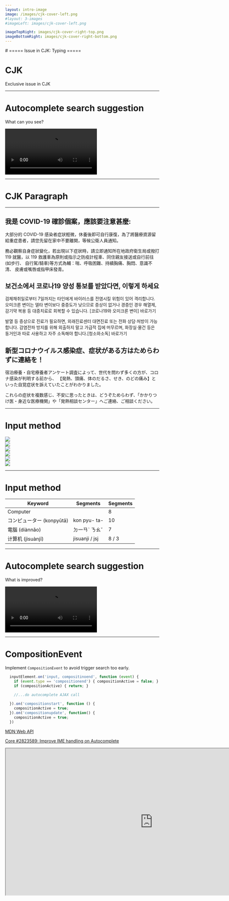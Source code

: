 ```yaml
---
layout: intro-image
image: /images/cjk-cover-left.png
#layout: 3-images
#imageLeft: images/cjk-cover-left.png

imageTopRight: images/cjk-cover-right-top.png
imageBottomRight: images/cjk-cover-right-bottom.png
---
```


<div class="hidden">
# ===== Issue in CJK: Typing =====
</div>

<div class="absolute top-10">
  <span class="font-700">

  </span>
</div>

<div class="absolute bottom-10">
  <h1>CJK</h1>
  <p>Exclusive issue in CJK</p>
</div>

<!--
background image: Photo by Edho Pratama on Unsplash
https://unsplash.com/photos/T6fDN60bMWY
-->

<!-- 
Let's focus on CJK world closer.

It is easy to type latin alphabets on keyboard, how does words being typed in CJK?

Next slide >>>>>

-->
---

# Autocomplete search suggestion

What can you see?

<video controls>
  <source src="/images/SyI343.mp4" type="video/mp4" />
</video>

<!--  
This is a short clip shows how we can type the autocompleted search keywords in Japanese

- Input Chinese or Japanese Kanji consists of one to four phonetic elements
- Same pronouciation could have more than one words

The main issue here is the autocompletd triggers the search too early before the word has been chosen or the typing is finished.

Next slide >>>>>
-->

---

# CJK Paragraph

<hr />

<div class="grid grid-cols-3 gap-4 items-start text-sm mt-4">
<div>

## 我是 COVID-19 確診個案，應該要注意甚麼:

大部分的 COVID-19 感染者症狀輕微，休養後即可自行康復，為了將醫療資源留
給重症患者，請您先留在家中不要離開，等候公衛人員通知。

務必觀察自身症狀變化，若出現以下症狀時，請立即通知所在地政府衛生局或撥打
119 就醫，以 119 救護車為原則或指示之防疫計程車、同住親友接送或自行前往
(如步行、 自行駕/騎車)等方式為輔：喘、呼吸困難、持續胸痛、胸悶、意識不清、
皮膚或嘴唇或指甲床發青。
</div>
<div>

## 보건소에서 코로나19 양성 통보를 받았다면, 이렇게 하세요

검체채취일로부터 7일까지는 타인에게 바이러스를 전염시킬 위험이 있어 격리합니다.
오미크론 변이는 델타 변이보다 중증도가 낮으므로 증상이 없거나 경증인 경우 해열제, 감기약 복용 등 대증치료로 회복할 수 있습니다. [코로나19와 오미크론 변이] 바로가기

발열 등 증상으로 진료가 필요하면, 외래진료센터 대면진료 또는 전화 상담·처방이 가능합니다.
감염전파 방지를 위해 외출하지 말고 가급적 집에 머무르며, 화장실‧물건 등은 동거인과 따로 사용하고 자주 소독해야 합니다.[청소와소독] 바로가기

</div>
<div>

## 新型コロナウイルス感染症、症状がある方はためらわずに連絡を！

宿泊療養・自宅療養者アンケート調査によって、世代を問わず多くの方が、コロナ感染が判明する前から、
【発熱、頭痛、体のだるさ、せき、のどの痛み】といった自覚症状を訴えていたことがわかりました。

これらの症状を複数感じ、不安に思ったときは、どうぞためらわず、「かかりつけ医・身近な医療機関」や「発熱相談センター」へご連絡、ご相談ください。
</div>
</div>

<!--
These are pagragraphs in CJK about 
What to do if you receive a positive COVID-19 notification from a public health center

You can see the paragraph rarely has spaces in the sentence.
(We use kuromoji when we index the data in Elastice search to get the text indexed and split into words correctly.)

Next slide >>>>>
-->
---

# Input method

<div class="grid grid-cols-4 gap-2 items-end">
    <div>
        <img src="/images/2022-09-09-14-35-49.png" />
    </div>
    <div>
        <img src="/images/2022-09-09-14-36-35.png" />
    </div>
    <div>
        <img src="/images/2022-09-09-14-44-38.png" />
    </div>
    <div>
        <img src="/images/2022-09-09-14-46-18.png" />
    </div>
    <div>
        <img src="/images/2022-09-09-14-39-25.png" />
    </div>
    <div class="col-span-2">
        <img src="/images/2022-09-09-14-41-00.png" />
    </div>

</div>

<!--
How do we type, what's our keyboards look like?

From left to right, we see two Traditional Chinese keyboard with 倉頡 and then 注音
And there are two Korean keyboard layout and two Japanese layout on in mobile with a 3by3 grid or a comapct keyboard layout which has the 50 essential sound characters.

Next slide >>>>>
-->

---

# Input method

| Keyword      | Segments      | Segments |
| ------------ | ------------- | -------- |
| Computer | | 8 |
| コンピューター (konpyūtā)| kon pyu- ta- | 10 |
| 電腦 (diànnǎo) | ㄉ一ㄢˋ ㄋㄠˇ | 7 |
| 计算机 (jìsuànjī)| jisuanji / jsj | 8 / 3 |

<!--
When type the word for computer, the key strokes are also different.

It is also different term in Traditional Chinese use in Taiwan or Simplified Chinese in China.

When entering CJK text, we would like to wait until the word
is entered. This can be done using a set of special Javascript events.

Next slide >>>>>

-->

---

# Autocomplete search suggestion

What is <span class="bg-green-300 p-1">improved</span>?

<video controls>
  <source src="/images/vjS5Xr.mp4" type="video/mp4" />
</video>
<!-- Configuration 
composition events https://github.com/oist/oist-www/issues94#issuecomment-1009660884
-->

<!--

The english typing works normally, and the Japanese word for Corona, only query once the word is decided.

Next slide >>>>>
-->

---

# CompositionEvent 

Implement `CompositionEvent` to avoid trigger search too early.

<div class="grid grid-row-2 grid-col-2 gap-2">
<div>

```javascript {all|7-11|2-3|2-5}
  inputElement.on('input, compositinoend', function (event) {
    if (event.type == 'compositionend') { compositionActive = false; }
    if (compositionActive) { return; }

    //...do autocomplete AJAX call
    
  }).on('compositionstart', function () {
    compositionActive = true;
  }).on('compositionupdate', function() {
    compositionActive = true;
  })
```
</div>
<div>

[MDN Web API](https://developer.mozilla.org/en-US/docs/Web/API/CompositionEvent)

[Core #2823589: Improve IME handling on Autocomplete](https://www.drupal.org/project/drupal/issues/2823589)
</div>
<iframe class="col-span-2 bg-blue-600/30 p-4 w-full" src="https://yari-demos.prod.mdn.mozit.cloud/en-US/docs/Web/API/Element/compositionstart_event/_sample_.live_example.html" width="960" height="480"></iframe>


</div>


<!-- 
  // TODO find the trace of autocomplete js in Drupal 8 or even 7
  how did Drupal handle the composition events before.
  Japaense user gets angry when the form is submitting while confirming the kanji words.

  [Improve IME handling on Autocomplete](https://www.drupal.org/project/drupal/issues/2823589)
  

-->
<!--
(function ($) {
  'use strict';
  const autocompleteDropdownSelector = '.oist-search-form ul';
  Drupal.behaviors.searchAutocomplete = {
    attach: function (context, settings) {
      $('.oist-search-form input').once('autocomplete').on('input', function () {
        const keyword = $(this).val();
        $(autocompleteDropdownSelector).remove();
        if (keyword.length < 2) {
          return;
        }
        $.ajax({
          url: settings.searchBaseUrl + encodeURIComponent(keyword) + '?sort=relevancy&order=desc&number=5&language=' + settings.language + '&startdate=&enddate=&preview=5',
          crossDomain: true,
          success: function (data) {
            // $(autocompleteDropdownSelector).remove();
            var results = '<div class="search-result-list bg-white px-4">';
            results += '<ul class="border-t border-gray-400 w-full pt-2">';
            for (var i in data) {
              if (data[i].site === 'www' || data[i].site === 'main') {
                results += '<li class="pb-3"><a class="text-gray-700 underline js-search-autocomplete ' + data[i].site + '" href="' + data[i].link + '">' + data[i].title + '</a></li>';
              }
              else {
                results += '<li class="pb-3"><a class="flex items-center gap-x-2 text-gray-700 js-search-autocomplete ' + data[i].site + '" href="' + data[i].link + '"><i class="fa fa-external-link" aria-hidden="true"></i><span class="underline">' + data[i].title + '</span></a></li>';
              }
            }
            results += '</ul></div>';
            if ($('.oist-mobile-search').hasClass('active')) {
              $('.oist-mobile-search .oist-search-results-attach').after(results);
            }
            else {
              $('.oist-desktop-search').after(results);
            }
          },
        });
      }).focusout(function () {
        // Generally when we lose focus from the search box,
        // we would like to hide the suggestions.
        // However, if the user clicks on a result, if we remove the markup
        // the click would fail. That's why we make this exception for the link
        // clicks.
        var selected = $('.js-search-autocomplete:hover');
        if (selected.length) {
          return;
        }
        // $(autocompleteDropdownSelector).remove();
      });
    }
  };
})(jQuery);
-->

<!--

There is CompositionEvent that we can use to detect the correct moment of the finish of the input.
(RIGHT >>>)

We treat the compositionupdate and start as typing in progress (RIGHT >>>)

And when the word is decided, there will be a compositionEnd event and we can started to (RIGHT >>>) trigger the query with AJAX

Phew...

Next slide >>>>>
-->


